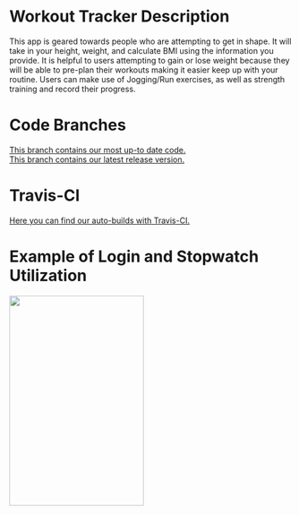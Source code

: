 <!DOCTYPE html>
<html>
<body>
<h1>Workout Tracker Description</h1>
<p>This app is geared towards people who are attempting to get in shape. It will take in your height, weight, and calculate BMI using the information you provide. It is helpful to users attempting to gain or lose weight because they will be able to pre-plan their workouts making it easier keep up with your routine. Users can make use of Jogging/Run exercises, as well as strength training and record their progress.</p>
<h1>Code Branches</h1>
<a href="https://github.com/CS3398-Fire-Starters/CS3398-Fire-S2017/tree/Develop/WorkoutTracker2.0">This branch contains our most up-to date code.</a><br>
<a href="https://github.com/CS3398-Fire-Starters/CS3398-Fire-S2017/tree/master/WorkoutTracker2.0">This branch contains our latest release version.</a><br>
<h1>Travis-CI</h1>
<a href="https://travis-ci.org/CS3398-Fire-Starters/CS3398-Fire-S2017">Here you can find our auto-builds with Travis-CI.</a><br>
<h1>Example of Login and Stopwatch Utilization</h1>
<img src="https://cloud.githubusercontent.com/assets/25259187/25408370/5f056988-29d3-11e7-9941-7c9af18656d0.gif" width="240" height="375">
</body>
</html>
